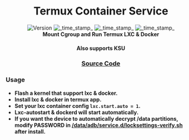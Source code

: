 <h1 align="center">Termux Container Service</h1>

<div align="center">
  <!-- Version -->
    <img src="https://img.shields.io/badge/Version-v1.3-blue.svg?longCache=true&style=popout-square"
      alt="Version" />
  <!-- Last Updated -->
    <img src="https://img.shields.io/badge/Updated-2024.12.01-green.svg?longCache=true&style=flat-square"
      alt="_time_stamp_" />
  <!-- Min Magisk -->
    <img src="https://img.shields.io/badge/MinMagisk-27.0-red.svg?longCache=true&style=flat-square"
      alt="_time_stamp_" />
  <!-- Min KSU -->
    <img src="https://img.shields.io/badge/MinKernelSU-0.9.5-red.svg?longCache=true&style=flat-square"
      alt="_time_stamp_" /></div>

<div align="center">
  <strong>Mount Cgroup and Run Termux LXC & Docker 
  <h4>Also supports KSU</h4>
</div>

<div align="center">
  <h3>
    <a href="https://github.com/5kind/termux-container">
      Source Code
    </a>
  </h3>
</div>

### Usage
- Flash a kernel that support lxc & docker.
- Install lxc & docker in termux app.
- Set your lxc container config `lxc.start.auto = 1`.
- Lxc-autostart & dockerd will start automatically.
- If you want the device to automatically decrypt /data partitions,
modify PASSWORD in [/data/adb/service.d/locksettings-verify.sh](./service.d/locksettings-verify.sh) after install.